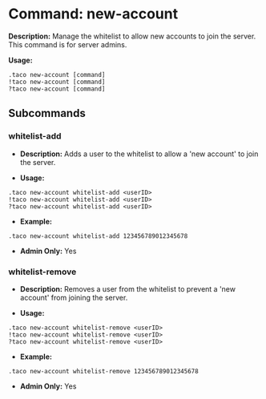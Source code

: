 # Command: new-account

**Description:**
Manage the whitelist to allow new accounts to join the server. This command is for server admins.

**Usage:**

```text
.taco new-account [command]
!taco new-account [command]
?taco new-account [command]
```

## Subcommands


### whitelist-add

- **Description:** Adds a user to the whitelist to allow a 'new account' to join the server.

- **Usage:**

```text
.taco new-account whitelist-add <userID>
!taco new-account whitelist-add <userID>
?taco new-account whitelist-add <userID>
```

- **Example:**

```text
.taco new-account whitelist-add 123456789012345678
```

- **Admin Only:** Yes


### whitelist-remove

- **Description:** Removes a user from the whitelist to prevent a 'new account' from joining the server.

- **Usage:**

```text
.taco new-account whitelist-remove <userID>
!taco new-account whitelist-remove <userID>
?taco new-account whitelist-remove <userID>
```

- **Example:**

```text
.taco new-account whitelist-remove 123456789012345678
```

- **Admin Only:** Yes
